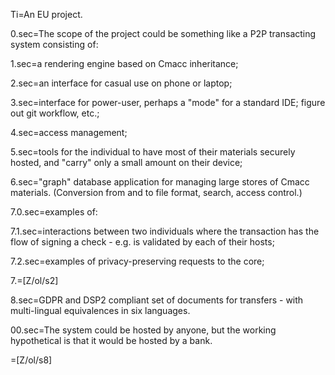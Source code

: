 Ti=An EU project.

0.sec=The scope of the project could be something like a P2P transacting system consisting of: 

1.sec=a rendering engine based on Cmacc inheritance;

2.sec=an interface for casual use on phone or laptop;

3.sec=interface for power-user, perhaps a "mode" for a standard IDE; figure out git workflow, etc.; 

4.sec=access management;

5.sec=tools for the individual to have most of their materials securely hosted, and "carry" only a small amount on their device;

6.sec="graph" database application for managing large stores of Cmacc materials.  (Conversion from and to file format, search, access control.)

7.0.sec=examples of:

7.1.sec=interactions between two individuals where the transaction has the flow of signing a check - e.g. is validated by each of their hosts;

7.2.sec=examples of privacy-preserving requests to the core;

7.=[Z/ol/s2]

8.sec=GDPR and DSP2 compliant set of documents for transfers - with multi-lingual equivalences in six languages. 

00.sec=The system could be hosted by anyone, but the working hypothetical is that it would be hosted by a bank. 

=[Z/ol/s8]